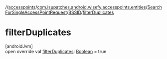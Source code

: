 //[accesspoints](../../../../index.md)/[com.isupatches.android.wisefy.accesspoints.entities](../../index.md)/[SearchForSingleAccessPointRequest](../index.md)/[BSSID](index.md)/[filterDuplicates](filter-duplicates.md)

# filterDuplicates

[androidJvm]\
open override val [filterDuplicates](filter-duplicates.md): [Boolean](https://kotlinlang.org/api/latest/jvm/stdlib/kotlin/-boolean/index.html) = true
